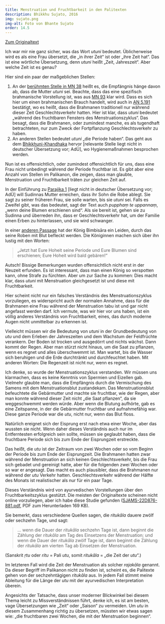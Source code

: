 ```yaml
---
title: Menstruation und Fruchtbarkeit in den Palitexten
description: Bhikkhu Sujato, 2016
img: sujato.png
img-alt: Foto von Bhante Sujato
order: 14.5
---
```


[Zum Originaltext](https://discourse.suttacentral.net/t/menstruation-and-fertility-in-the-pali-texts/3042)

Ich war mir nie ganz sicher, was das Wort *utuni* bedeutet. Üblicherweise wird es als eine Frau übersetzt, die „in ihrer Zeit“ ist oder „ihre Zeit hat“. Das ist eine wörtliche Übersetzung, denn *utuni* heißt „Zeit, Jahreszeit“. Aber welche Zeit ist es genau?

Hier sind ein paar der maßgeblichen Stellen:

1. An der [berühmten Stelle in MN 38](#/sutta/mn38:26.2/de/sabbamitta) heißt es, die Empfängnis hänge davon ab, dass die Mutter *utuni* sei. Beachte, dass das eine spezifisch brahmanische Vorstellung ist, was aus [MN 93](#/sutta/mn93:18.61/de/sabbamitta) klar wird. Dass es sich hier um einen brahmanischen Brauch handelt, wird auch in [AN 5.191](#/sutta/an5.191:2.1/de/sabbamitta) bestätigt, wo es heißt, dass die Brahmanen traditionell nur während dieser Zeit Geschlechtsverkehr hatten. Hier ist klar, dass *utuni* bedeutet „während des fruchtbaren Fensters des Menstruationszyklus“. Das besagt, dass die Brahmanen, oder zumindest manche, es als tugendhaft betrachteten, nur zum Zweck der Fortpflanzung Geschlechtsverkehr zu haben.
1. An anderen Stellen bedeutet *utuni* „die Periode haben“. Das geht aus dem [Bhikkhuni-Khandhaka](https://suttacentral.net/pli-tv-kd20/en/brahmali?lang=de&layout=linebyline&reference=main&notes=sidenotes&highlight=true&script=latin#16.2.1) hervor \[relevante Stelle liegt nicht in deutscher Übersetzung vor; AdÜ\], wo Hygienemaßnahmen besprochen werden.

Nun ist es offensichtlich, oder zumindest offensichtlich für uns, dass eine Frau nicht unbedingt während der Periode fruchtbar ist. Es gibt aber eine Anzahl von Stellen im Palikanon, die zeigen, dass man glaubte, Menstruation und Fruchtbarkeit träten zur gleichen Zeit auf.

In der Einführung zu [Parajika 1](https://suttacentral.net/pli-tv-bu-vb-pj1/en/brahmali?lang=de&layout=linebyline&reference=main&notes=sidenotes&highlight=true&script=latin#5.9.1) \[liegt nicht in deutscher Übersetzung vor; AdÜ\] will Sudinnas Mutter erreichen, dass ihr Sohn die Robe ablegt. Sie sagt zu seiner früheren Frau, sie solle warten, bis sie *utuni* sei. Falls es Zweifel gibt, was das bedeutet, sagt der Text auch *pupphaṃ te uppannaṃ*, „wenn deine Blumen erschienen sind“. Als sie bereit ist, gehen sie zu Sudinna und überreden ihn, dass er Geschlechtsverkehr hat, um der Familie einen Erben zu hinterlassen, und sie wird schwanger.

In einer [anderen Passage](https://suttacentral.net/pli-tv-kd8/de/maitrimurti-traetow?lang=de&reference=main&highlight=true#3) hat der König Bimbisāra ein Leiden, durch das seine Roben mit Blut befleckt werden. Die Königinnen machen sich über ihn lustig mit den Worten:

>„Jetzt hat Eure Hoheit seine Periode und Eure Blumen sind erschienen; Eure Hoheit wird bald gebären!“

Autsch! Bissige Bemerkungen wurden offensichtlich nicht erst in der Neuzeit erfunden. Es ist interessant, dass man einen König so verspotten kann, ohne Strafe zu fürchten. Aber um zur Sache zu kommen: Dies macht klar, dass *utuni* mit Menstruation gleichgesetzt ist und diese mit Fruchtbarkeit.

Hier scheint nicht nur ein falsches Verständnis des Menstruationszyklus vorzuliegen, es widerspricht auch der normalen Annahme, dass für die Brahmanen eine Frau während der Menstruation tabu ist und gar nicht angefasst werden darf. Ich vermute, was wir hier vor uns haben, ist ein völlig anderes Verständnis von Fruchtbarkeit, eines, das durch moderne Augen nicht unmittelbar zu erkennen ist.

Vielleicht müssen wir die Bedeutung von *utuni* in der Grundbedeutung von *utu* und dem Erleben der Jahreszeiten und dem Wachstum der Feldfrüchte verankern. Der Boden ist trocken und ausgedörrt und nichts wächst. Dann kommt der Regen. Aber man stürzt nicht hinaus, um die Saat zu pflanzen, wenn es regnet und alles überschwemmt ist. Man wartet, bis die Wasser sich beruhigen und die Erde durchtränkt und durchfeuchtet haben. Mit anderen Worten: Die Regenzeit ist nicht nur, wenn es regnet.

Ich denke, so wurde der Menstruationszyklus verstanden. Wir müssen uns klarmachen, dass es keine Kenntnis von Spermien und Eizellen gab. Vielmehr glaubte man, dass die Empfängnis durch die Vermischung des Samens mit dem Menstruationsblut zustandekam. Das Menstruationsblut befeuchtete die Gebärmutter und machte sie fruchtbar, wie der Regen, aber man konnte während dieser Zeit nicht „die Saat pflanzen“, da sie weggeschwemmt werden würde. Aber wenn die Blutung aufhörte, gab es eine Zeitspanne, in der die Gebärmutter fruchtbar und aufnahmefähig war. Diese ganze Periode war die *utu*, nicht nur, wenn das Blut floss.

Natürlich ereignet sich der Eisprung erst nach etwa einer Woche, aber das wussten sie nicht. Wenn daher dieses Verständnis auch nur im Entferntesten erfolgreich sein sollte, müssen sie geglaubt haben, dass die fruchtbare Periode sich bis zum Ende der Eisprungzeit erstreckte.

Das heißt, die *utu* ist der Zeitraum von zwei Wochen oder so vom Beginn der Periode bis zum Ende der Eisprungzeit. Die Brahmanen hatten zwar während der Menstruation an sich keinen Geschlechtsverkehr, bis die Frau sich gebadet und gereinigt hatte, aber für die folgenden zwei Wochen oder so war er angesagt. Das macht es auch plausibler, dass die Brahmanen nur während der *utu* Verkehr hatten. Geschlechtsverkehr während der Hälfte des Monats ist realistischer als nur für ein paar Tage.

Dieses Verständnis wird von ayurvedischen Vorstellungen über den Fruchtbarkeitszyklus gestützt. Die meisten der Originaltexte scheinen nicht online vorzuliegen, aber ich habe diese Studie gefunden ([SJAMS-22D876-881.pdf](https://scdd.sfo2.cdn.digitaloceanspaces.com/uploads/original/2X/f/f71b017600c77f9db043d13de19745290fed9a19.pdf), PDF zum Herunterladen 169 KB).

Sie bemerkt, dass verschiedene Quellen sagen, die *ritukāla* dauere zwölf oder sechzehn Tage, und sagt:

>… wenn die Dauer der *ritukāla* sechzehn Tage ist, dann beginnt die Zählung der *ritukāla* am Tag des Einsetzens der Menstruation; und wenn die Dauer der *ritukāla* zwölf Tage ist, dann beginnt die Zählung der *ritukāla* am vierten Tag ab Einsetzen der Menstruation.

(Sanskrit *ṛtu* oder *ritu* = Pali *utu*, somit *ritukāla* = „die Zeit der *utu*“.)

Im letzteren Fall wird die Zeit der Menstruation als solcher *rajakāla* genannt. Da dieser Begriff im Palikanon nicht zu finden ist, scheint es, die Palitexte gehen von der sechzehntägigen *ritukāla* aus. In jedem Fall stimmt meine Ableitung für die Länge der *utu* mit der ayurvedischen Interpretation überein.

Angesichts der Tatsache, dass unser moderner Blickwinkel bei diesem Thema leicht zu Missverständnissen führt, denke ich, es ist am besten, vage Übersetzungen wie „Zeit“ oder „Saison“ zu vermeiden. Um *utu* in diesem Zusammenhang richtig zu übersetzen, müssten wir etwas sagen wie: „die fruchtbaren zwei Wochen, die mit der Menstruation beginnen“.
